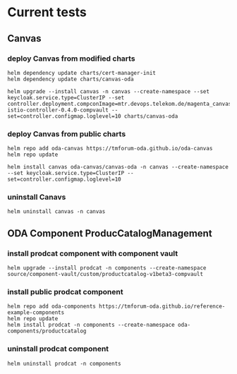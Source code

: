 # Current tests

## Canvas

### deploy Canvas from modified charts

```
helm dependency update charts/cert-manager-init
helm dependency update charts/canvas-oda

helm upgrade --install canvas -n canvas --create-namespace --set keycloak.service.type=ClusterIP --set controller.deployment.compconImage=mtr.devops.telekom.de/magenta_canvas/public:component-istio-controller-0.4.0-compvault --set=controller.configmap.loglevel=10 charts/canvas-oda
```

### deploy Canvas from public charts

```
helm repo add oda-canvas https://tmforum-oda.github.io/oda-canvas
helm repo update

helm install canvas oda-canvas/canvas-oda -n canvas --create-namespace --set keycloak.service.type=ClusterIP --set=controller.configmap.loglevel=10
```

### uninstall Canavs

```
helm uninstall canvas -n canvas 
```

## ODA Component ProducCatalogManagement

### install prodcat component with component vault

```
helm upgrade --install prodcat -n components --create-namespace source/component-vault/custom/productcatalog-v1beta3-compvault
```

### install public prodcat component 

```
helm repo add oda-components https://tmforum-oda.github.io/reference-example-components
helm repo update
helm install prodcat -n components --create-namespace oda-components/productcatalog
```

### uninstall prodcat component 

```
helm uninstall prodcat -n components 
```

